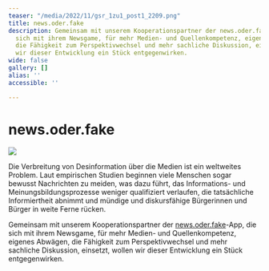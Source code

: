 ```yaml
---
teaser: "/media/2022/11/gsr_1zu1_post1_2209.png"
title: news.oder.fake
description: Gemeinsam mit unserem Kooperationspartner der news.oder.fake-App, die
  sich mit ihrem Newsgame, für mehr Medien- und Quellenkompetenz, eigenes Abwägen,
  die Fähigkeit zum Perspektivwechsel und mehr sachliche Diskussion, einsetzt, wollen
  wir dieser Entwicklung ein Stück entgegenwirken.
wide: false
gallery: []
alias: ''
accessible: ''

---
```

# news.oder.fake

![](/media/2022/12/neutraler-webbaner-news-oder-fake.jpg)

Die Verbreitung von Desinformation über die Medien ist ein weltweites Problem. Laut empirischen Studien beginnen viele Menschen sogar bewusst Nachrichten zu meiden, was dazu führt, das Informations- und Meinungsbildungsprozesse weniger qualifiziert verlaufen, die tatsächliche Informiertheit abnimmt und mündige und diskursfähige Bürgerinnen und Bürger in weite Ferne rücken.

Gemeinsam mit unserem Kooperationspartner der [news.oder.fake](https://newsoderfake.de/)-App, die sich mit ihrem Newsgame, für mehr Medien- und Quellenkompetenz, eigenes Abwägen, die Fähigkeit zum Perspektivwechsel und mehr sachliche Diskussion, einsetzt, wollen wir dieser Entwicklung ein Stück entgegenwirken.

<slideshow :max="2" name="gsr-medienportal-news.oder.fake"></slideshow>